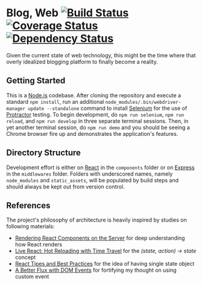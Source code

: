 # Blog, Web [![Build Status](https://travis-ci.org/lihengl/blog-web.svg?branch=release)](https://travis-ci.org/lihengl/blog-web) [![Coverage Status](https://coveralls.io/repos/lihengl/blog-web/badge.svg?branch=release)](https://coveralls.io/r/lihengl/blog-web?branch=release) [![Dependency Status](https://david-dm.org/lihengl/blog-web.svg)](https://david-dm.org/lihengl/blog-web)

Given the current state of web technology, this might be the time where that overly idealized blogging platform to finally become a reality.

## Getting Started

This is a [Node.js](http://nodejs.org) codebase. After cloning the repository and execute a standard `npm install`, run an additional `node_modules/.bin/webdriver-manager update --standalone` command to install [Selenium](http://www.seleniumhq.org) for the use of [Protractor](http://angular.github.io/protractor/#/) testing. To begin development, do `npm run selenium`, `npm run reload`, and `npm run develop` in three separate terminal sessions. Then, in yet another terminal session, do `npm run demo` and you should be seeing a Chrome browser fire up and demonstrates the application's features.

## Directory Structure

Development effort is either on [React](http://facebook.github.io/react/) in the `components` folder or on [Express](http://expressjs.com) in the `middlewares` folder. Folders with underscored names, namely `node_modules` and `static_assets`, will be populated by build steps and should always be kept out from version control.

## References

The project's philosophy of architecture is heavily inspired by studies on following materials:

- [Rendering React Components on the Server](http://www.crmarsh.com/react-ssr/) for deep understanding how React renders
- [Live React: Hot Reloading with Time Travel](https://youtu.be/xsSnOQynTHs) for the *(state, action) -> state* concept
- [React Tipes and Best Practices](http://aeflash.com/2015-02/react-tips-and-best-practices.html) for the idea of having single state object
- [A Better Flux with DOM Events](http://arqex.com/1028/better-flux-dom-events) for fortifying my thought on using custom event 
